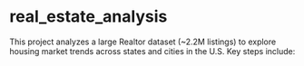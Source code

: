 # real_estate_analysis
This project analyzes a large Realtor dataset (~2.2M listings) to explore housing market trends across states and cities in the U.S. Key steps include:
